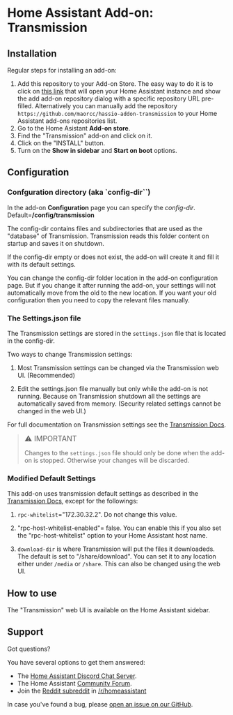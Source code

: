 # Home Assistant Add-on: Transmission

## Installation

Regular steps for installing an add-on:

1. Add this repository to your Add-on Store.  The easy way to do it is to click on [this link](https://my.home-assistant.io/redirect/supervisor_add_addon_repository/?repository_url=https%3A%2F%2Fgithub.com%2Fmaorcc%2Fhassio-addon-transmission) that will open your Home Assistant instance and show the add add-on repository dialog with a specific repository URL pre-filled. Alternatively you can manually add the repository `https://github.com/maorcc/hassio-addon-transmission` to your Home Assistant add-ons repositories list. 
2. Go to the Home Asistant **Add-on store**.
3. Find the "Transmission" add-on and click on it.
4. Click on the "INSTALL" button.
5. Turn on the **Show in sidebar** and **Start on boot** options.

## Configuration

### Confguration directory (aka `config-dir``)

In the add-on **Configuration** page you can specify the *config-dir*. Default=**/config/transmission**

The config-dir contains files and subdirectories that are used as the "database" of Transmission.  Transmission reads this folder content on startup and saves it on shutdown.

If the config-dir empty or does not exist, the add-on will create it and fill it with its default settings.

You can change the config-dir folder location in the add-on configuration page.  But if you change it after running the add-on, your settings will not automatically move from the old to the new location.  If you want your old configuration then you need to copy the relevant files manually.

### The Settings.json file

The Transmission settings are stored in the `settings.json` file that is located in the config-dir.

Two ways to change Transmission settings:

1. Most Transmission settings can be changed via the Transmission web UI. (Recommended)

2. Edit the settings.json file manually but only while the add-on is not running. Because on Transmission shutdown all the settings are automatically saved from memory.  (Security related settings cannot be changed in the web UI.) 

For full documentation on Transmission settings see the [Transmission Docs].

> <big>⚠️ IMPORTANT</big>
>
> Changes to the `settings.json` file should only be done when the add-on is stopped.  Otherwise your changes will be discarded.

### Modified Default Settings

This add-on uses transmission default settings as described in the [Transmission Docs], except for the followings:
1. `rpc-whitelist`="172.30.32.2".  Do not change this value.

2. "rpc-host-whitelist-enabled"= false. You can enable this if you also set the "rpc-host-whitelist" option to your Home Assistant host name.

3. `download-dir` is where Transmission will put the files it downloadeds.  The default is set to "/share/download".   You can set it to any location either under `/media` or `/share`. This can also be changed using the web UI.

## How to use

The "Transmission" web UI is available on the Home Assistant sidebar.

## Support

Got questions?

You have several options to get them answered:

- The [Home Assistant Discord Chat Server][discord].
- The Home Assistant [Community Forum][forum].
- Join the [Reddit subreddit][reddit] in [/r/homeassistant][reddit]

In case you've found a bug, please [open an issue on our GitHub][issue].

[discord]: https://discord.gg/9H9uwXXEhJ
[forum]: https://community.home-assistant.io
[issue]: https://github.com/maorcc/hassio-addon-transmission/issues
[reddit]: https://reddit.com/r/homeassistant
[repository]: https://github.com/maorcc/hassio-addon-transmission
[Transmission Docs]: https://github.com/transmission/transmission/blob/main/docs/Editing-Configuration-Files.md#options